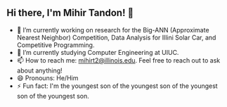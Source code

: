 ## Hi there, I'm Mihir Tandon! 👋

- 🔭 I’m currently working on research for the Big-ANN (Approximate Nearest Neighbor) Competition, Data Analysis for Illini Solar Car, and Competitive Programming.
- 🌱 I’m currently studying Computer Engineering at UIUC.
- 📫 How to reach me: mihirt2@illinois.edu. Feel free to reach out to ask about anything!
- 😄 Pronouns: He/Him
- ⚡ Fun fact: I'm the youngest son of the youngest son of the youngest son of the youngest son.
